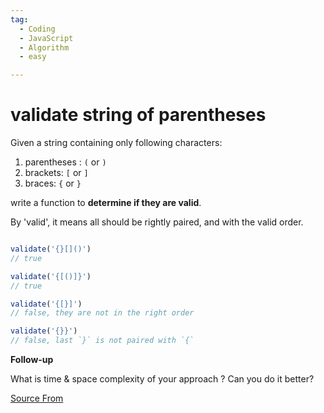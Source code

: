 ```yaml
---
tag:
  - Coding
  - JavaScript
  - Algorithm
  - easy

---
```

  
# validate string of parentheses

Given a string containing only following characters:

1.  parentheses : `(` or `)`
2.  brackets: `[` or `]`
3.  braces: `{` or `}`

write a function to **determine if they are valid**.

By 'valid', it means all should be rightly paired, and with the valid order.

```js

validate('{}[]()') 
// true

validate('{[()]}') 
// true

validate('{[}]') 
// false, they are not in the right order

validate('{}}') 
// false, last `}` is not paired with `{`
```

**Follow-up**

What is time & space complexity of your approach ? Can you do it better?


[Source From](https://bigfrontend.dev/problem/validate-parenthesis)

  